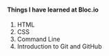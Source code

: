 #### Things I have learned at Bloc.io

1. HTML
1. CSS
1. Command Line
1. Introduction to Git and GitHub

